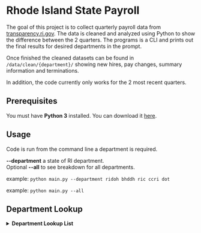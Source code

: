 # Rhode Island State Payroll

The goal of this project is to collect quarterly payroll data from [transparency.ri.gov](http://www.transparency.ri.gov/payroll/). The data is cleaned and analyzed using Python to show the difference between the 2 quarters. The programs is a CLI and prints out the final results for desired departments in the prompt.

Once finished the cleaned datasets can be found in `/data/clean/{department}/` showing new hires, pay changes, summary information and terminations.

In addition, the code currently only works for the 2 most recent quarters.

## Prerequisites

You must have **Python 3** installed.  You can download it
[here](https://www.python.org/downloads/).  

## Usage

Code is run from the command line a department is required.<br>

**--department** a state of RI department.<br>
Optional **--all** to see breakdown for all departments.

example: `python main.py --department ridoh bhddh ric ccri dot`

example: `python main.py --all`

## Department Lookup

<details>
    <summary><b>Department Lookup List</b></summary>
    <br>
    <table>
        <tr><td>lookup_name</td><td>department_name</td></tr>
        <tr><td>admin</td><td>Dept of Administration</td></tr>
        <tr><td>atomic</td><td>Atomic Energy Commission</td></tr>
        <tr><td>ag</td><td>Attorney General</td></tr>
        <tr><td>bhddh</td><td>Behavioral Health, Dev Disabilities</td></tr>
        <tr><td>boe</td><td>Board of Elections</td></tr>
        <tr><td>dbr</td><td>Business Regulations</td></tr>
        <tr><td>crmc</td><td>Costal Resources Management Council</td></tr>
        <tr><td>child</td><td>Child Advocate</td></tr>
        <tr><td>dcyf</td><td>Children & Families</td></tr>
        <tr><td>comm_deaf</td><td>Comm on Deaf/Hearing</td></tr>
        <tr><td>comm_dis</td><td>Comm on Disabilities</td></tr>
        <tr><td>comm_hr</td><td>Commission on Human Rights</td></tr>
        <tr><td>ccri</td><td>Community College of RI</td></tr>
        <tr><td>corrections</td><td>Dept of Corrections</td></tr>
        <tr><td>dem</td><td>Dept of Enviormental Management</td></tr>
        <tr><td>dor</td><td>Dept of Revenue</td></tr>
        <tr><td>dlt</td><td>Dept of Labor & Training</td></tr>
        <tr><td>doe</td><td>Dept of Education</td></tr>
        <tr><td>riema</td><td>Emergency Management Agency</td></tr>
        <tr><td>commerce</td><td>Executive Office of Commerce</td></tr>
        <tr><td>doh</td><td>Dept of Health</td></tr>
        <tr><td>hhs</td><td>Health and Human Services</td></tr>
        <tr><td>higher_ed</td><td>Higher Education</td></tr>
        <tr><td>history</td><td>Historical Preservation</td></tr>
        <tr><td>human_services</td><td>Human Services</td></tr>
        <tr><td>judicial</td><td>Judicial</td></tr>
        <tr><td>leg</td><td>Legislative</td></tr>
        <tr><td>lg</td><td>Lieutenant Governor</td></tr>
        <tr><td>mental_health</td><td>Mental Health Advocate</td></tr>
        <tr><td>military</td><td>Military Staff</td></tr>
        <tr><td>pub_defender</td><td>Public Defender</td></tr>
        <tr><td>pub_safety</td><td>Dept of Public Safety</td></tr>
        <tr><td>pub_util</td><td>Public Utilities Commission</td></tr>
        <tr><td>ric</td><td>Rhode Island College</td></tr>
        <tr><td>ethics</td><td>Ethics Commission</td></tr>
        <tr><td>arts</td><td>Council on the Arts</td></tr>
        <tr><td>sos</td><td>Secretary of State</td></tr>
        <tr><td>dot</td><td>Dept of Transportation</td></tr>
        <tr><td>treasury</td><td>Office of the General Treasurer</td></tr>
        <tr><td>uri</td><td>University of Rhode Island</td></tr>
    </table>
</details>
